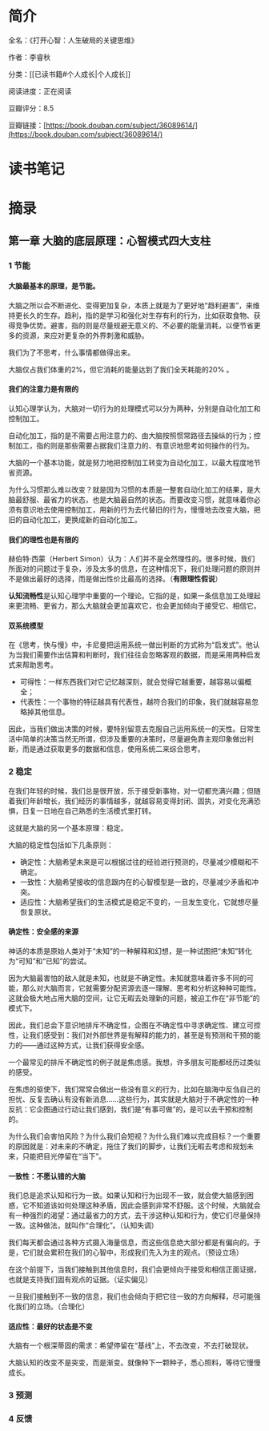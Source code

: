 # 简介

全名：《打开心智：人生破局的关键思维》

作者：李睿秋

分类：[[已读书籍#个人成长|个人成长]]

阅读进度：正在阅读

豆瓣评分：8.5

豆瓣链接：[https://book.douban.com/subject/36089614/](https://book.douban.com/subject/36089614/)

# 读书笔记



# 摘录

## 第一章 大脑的底层原理：心智模式四大支柱

### 1 节能

#### 大脑最基本的原理，是节能。

大脑之所以会不断进化、变得更加复杂，本质上就是为了更好地“趋利避害”，来维持更长久的生存。趋利，指的是学习和强化对生存有利的行为，比如获取食物、获得竞争优势。避害，指的则是尽量规避无意义的、不必要的能量消耗，以便节省更多的资源，来应对更复杂的外界刺激和威胁。

我们为了不思考，什么事情都做得出来。

大脑仅占我们体重的2%，但它消耗的能量达到了我们全天耗能的20% 。

#### 我们的注意力是有限的

认知心理学认为，大脑对一切行为的处理模式可以分为两种，分别是自动化加工和控制加工。

自动化加工，指的是不需要占用注意力的、由大脑按照惯常路径去操纵的行为；控制加工，指的则是那些需要占据我们注意力的、有意识地思考如何操作的行为。

大脑的一个基本功能，就是努力地把控制加工转变为自动化加工，以最大程度地节省资源。

为什么习惯那么难以改变？就是因为习惯的本质是一整套自动化加工的结果，是大脑最舒服、最省力的状态，也是大脑最自然的状态。而要改变习惯，就意味着你必须有意识地去使用控制加工，用新的行为去代替旧的行为，慢慢地去改变大脑，把旧的自动化加工，更换成新的自动化加工。

#### 我们的理性也是有限的

赫伯特·西蒙（Herbert Simon）认为：人们并不是全然理性的。很多时候，我们所面对的问题过于复杂，涉及太多的信息，在这种情况下，我们处理问题的原则并不是做出最好的选择，而是做出性价比最高的选择。（**有限理性假说**）

**认知流畅性**是认知心理学中重要的一个理论。它指的是，如果一条信息加工处理起来更流畅、更省力，那么大脑就会更加喜欢它，也会更加倾向于接受它、相信它。

#### 双系统模型

在《思考，快与慢》中，卡尼曼把运用系统一做出判断的方式称为“启发式”。他认为当我们需要作出估算和判断时，我们往往会忽略客观的数据，而是采用两种启发式来帮助思考。

- 可得性：一样东西我们对它记忆越深刻，就会觉得它越重要，越容易以偏概全；
- 代表性：一个事物的特征越具有代表性，越符合我们的印象，我们就越容易忽略掉其他信息。

因此，当我们做出决策的时候，要特别留意去克服自己运用系统一的天性。日常生活中简单的决策当然无所谓，但涉及重要的决策时，尽量避免靠主观印象做出判断，而是通过获取更多的数据和信息，使用系统二来综合思考。

### 2 稳定

在我们年轻的时候，我们总是很开放，乐于接受新事物，对一切都充满兴趣；但随着我们年龄增长，我们经历的事情越多，就越容易变得封闭、固执，对变化充满恐惧，日复一日地在自己熟悉的生活模式里打转。

这就是大脑的另一个基本原理：稳定。

大脑的稳定性包括如下几条原则：

- 确定性：大脑希望未来是可以根据过往的经验进行预测的，尽量减少模糊和不确定。
- 一致性：大脑希望接收的信息跟内在的心智模型是一致的，尽量减少矛盾和冲突。
- 适应性：大脑希望我们的生活模式是稳定不变的，一旦发生变化，它就想尽量恢复原状。

#### 确定性：安全感的来源

神话的本质是原始人类对于“未知”的一种解释和幻想，是一种试图把“未知”转化为“可知”和“已知”的尝试。

因为大脑最害怕的敌人就是未知，也就是不确定性。未知就意味着许多不同的可能，那么对大脑而言，它就需要分配资源去逐一理解、思考和分析这种种可能性。这就会极大地占用大脑的空间，让它无暇去处理新的问题，被迫工作在“非节能”的模式下。

因此，我们总会下意识地排斥不确定性，企图在不确定性中寻求确定性、建立可控性，让我们感受到：我们对外部世界是有解释的能力的，甚至是有预测和干预的能力的——通过这种方式，让我们获得安全感。

一个最常见的排斥不确定性的例子就是焦虑感。我想，许多朋友可能都经历过类似的感受。

在焦虑的驱使下，我们常常会做出一些没有意义的行为，比如在脑海中反刍自己的担忧、反复去确认有没有新消息……这些行为，其实就是大脑对于不确定性的一种反抗：它企图通过行动让我们感到，我们是“有事可做”的，是可以去干预和控制的。

为什么我们会害怕风险？为什么我们会短视？为什么我们难以完成目标？一个重要的原因就是：对未来的不确定，拖住了我们的脚步，让我们无暇去考虑和规划未来，只能把目光停留在“当下”。

#### 一致性：不愿认错的大脑

我们总是追求认知和行为一致。如果认知和行为出现不一致，就会使大脑感到困惑，它不知道该如何处理这种矛盾，因此会感到非常不舒服。这个时候，大脑就会有一种强烈的渴望：通过最省力的方式，去干涉这种认知和行为，使它们尽量保持一致。这种做法，就叫作“合理化”。（认知失调）

我们每天都会通过各种方式摄入海量信息，而这些信息绝大部分都是有偏向的。于是，它们就会累积在我们的心智中，形成我们先入为主的观点。（预设立场）

在这个前提下，当我们接触到其他信息时，我们会更倾向于接受和相信正面证据，也就是支持我们固有观点的证据。（证实偏见）

一旦我们接触到不一致的信息，我们也会倾向于把它往一致的方向解释，尽可能强化我们的立场。（合理化）

#### 适应性：最好的状态是不变

大脑有一个根深蒂固的需求：希望停留在“基线”上，不去改变，不去打破现状。

大脑认知的改变不是突变，而是渐变。就像种下一颗种子，悉心照料，等待它慢慢成长。

### 3 预测

### 4 反馈